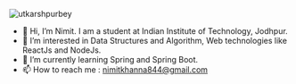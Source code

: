 <p align="left"> <img src="https://komarev.com/ghpvc/?username=Nimit3-droid&label=Profile%20views&color=0e75b6&style=flat" alt="utkarshpurbey" /> </p>

- 👋 Hi, I’m Nimit. I am a student at Indian Institute of Technology, Jodhpur.
- 👀 I’m interested in Data Structures and Algorithm, Web technologies like ReactJs and NodeJs.
- 🌱 I’m currently learning Spring and Spring Boot.
- 📫 How to reach me : nimitkhanna844@gmail.com


